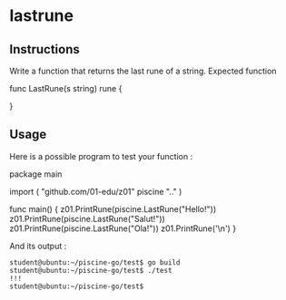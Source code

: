 # lastrune

## Instructions

Write a function that returns the last rune of a string.
Expected function

func LastRune(s string) rune {

}

## Usage

Here is a possible program to test your function :

package main

import (
	"github.com/01-edu/z01"
	piscine ".."
)

func main() {
	z01.PrintRune(piscine.LastRune("Hello!"))
	z01.PrintRune(piscine.LastRune("Salut!"))
	z01.PrintRune(piscine.LastRune("Ola!"))
	z01.PrintRune('\n')
}

And its output :

```
student@ubuntu:~/piscine-go/test$ go build
student@ubuntu:~/piscine-go/test$ ./test
!!!
student@ubuntu:~/piscine-go/test$
```
